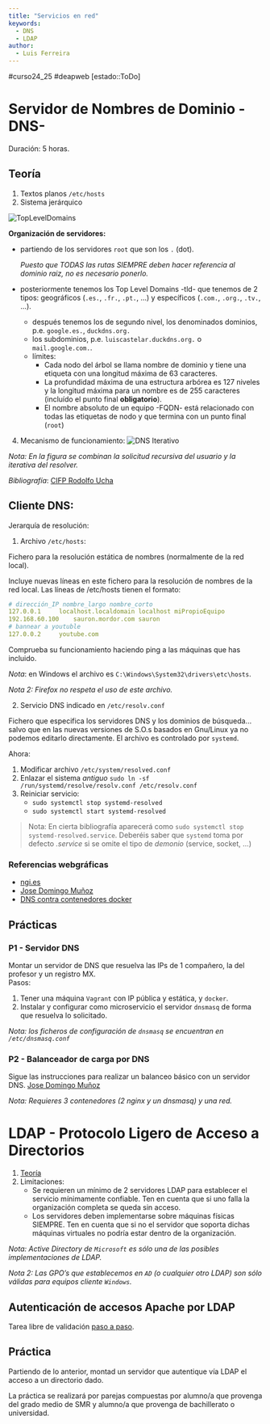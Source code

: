 ```yaml
---
title: "Servicios en red"
keywords:
  - DNS
  - LDAP
author:
  - Luis Ferreira
---
```

#curso24_25 #deapweb [estado::ToDo]


# Servidor de Nombres de Dominio -DNS-

Duración: 5 horas.

## Teoría
1. Textos planos `/etc/hosts`
2. Sistema jerárquico

 ![TopLevelDomains](https://i.blogs.es/2bba3c/arboldns/1366_2000.webp)
	
 **Organización de servidores:**
  + partiendo de los servidores `root` que son los `.` (dot).

    _Puesto que TODAS las rutas SIEMPRE deben hacer referencia al dominio raiz, no es necesario ponerlo._
  + posteriormente tenemos los Top Level Domains -tld- que tenemos de 2 tipos: geográficos (`.es.`, `.fr.`, `.pt.`, ...) y específicos (`.com.`, `.org.`, `.tv.`, ...).
	+ después tenemos los de segundo nivel, los denominados dominios, p.e. `google.es.`, `duckdns.org.`
	+ los subdominios, p.e. `luiscastelar.duckdns.org.` o `mail.google.com.`.
	+ límites:
		* Cada nodo del árbol se llama nombre de dominio y tiene una etiqueta con una longitud máxima de 63 caracteres.
		* La profundidad máxima de una estructura arbórea es 127 niveles y la longitud máxima para un nombre es de 255 caracteres (incluído el punto final **obligatorio**).
	    * El nombre absoluto de un equipo -FQDN- está relacionado con todas las etiquetas de nodo y que termina con un punto final (`root`)
4. Mecanismo de funcionamiento:
	![DNS Iterativo](https://media.geeksforgeeks.org/wp-content/uploads/20220713172800/RecursiveDNS1.png)

*Nota: En la figura se combinan la solicitud recursiva del usuario y la iterativa del resolver.*

*Bibliografía*: [CIFP Rodolfo Ucha](https://wiki.cifprodolfoucha.es/index.php?title=Teor%C3%ADa_sobre_o_Servizo_de_nomes_de_dominio)

## Cliente DNS:
Jerarquía de resolución:
1. Archivo `/etc/hosts`:
  
  Fichero para la resolución estática de nombres (normalmente de la red local).
  
  Incluye nuevas líneas en este fichero para la resolución de nombres de la red local. Las líneas de /etc/hosts tienen el formato:
  ```yaml
  # dirección_IP nombre_largo nombre_corto
  127.0.0.1		localhost.localdomain localhost miPropioEquipo
  192.168.60.100	sauron.mordor.com sauron
  # bannear a youtuble
  127.0.0.2		youtube.com 
  ```
  
  Comprueba su funcionamiento haciendo ping a las máquinas que has incluido.
  
  *Nota*: en Windows el archivo es `C:\Windows\System32\drivers\etc\hosts`.
  
  *Nota 2: Firefox no respeta el uso de este archivo.*

2. Servicio DNS indicado en `/etc/resolv.conf`

  Fichero que especifica los servidores DNS y los dominios de búsqueda... salvo que en las nuevas versiones de S.O.s basados en Gnu/Linux ya no podemos editarlo directamente. El archivo es controlado por `systemd`.

  Ahora:
  1. Modificar archivo `/etc/system/resolved.conf`
  2. Enlazar el sistema *antiguo* `sudo ln -sf /run/systemd/resolve/resolv.conf /etc/resolv.conf`
  3. Reiniciar servicio:
     + `sudo systemctl stop systemd-resolved`
     + `sudo systemctl start systemd-resolved`
  
  >Nota: En cierta bibliografía aparecerá como `sudo systemctl stop systemd-resolved.service`. Deberéis saber que `systemd` toma por defecto *.service* si se omite el tipo de *demonio* (service, socket, ...)
  

### Referencias webgráficas
+ [ngi.es](https://www.ngi.es/configurar-servidor-dns-con-dnsmasq/)
+ [Jose Domingo Muñoz](https://www.josedomingo.org/pledin/2020/12/servidor-dns-dnsmasq/)
+ [DNS contra contenedores docker](https://dev.to/karlredman/dnsmasq--networkmanager--private-network-setup-258l)


## Prácticas
### P1 - Servidor DNS
Montar un servidor de DNS que resuelva las IPs de 1 compañero, la del profesor y un registro MX.  \
Pasos:
1. Tener una máquina `Vagrant` con IP pública y estática, y `docker`.
2. Instalar y configurar como microservicio el servidor `dnsmasq` de forma que resuelva lo solicitado.

*Nota: los ficheros de configuración de `dnsmasq` se encuentran en `/etc/dnsmasq.conf`*


### P2 - Balanceador de carga por DNS
Sigue las instrucciones para realizar un balanceo básico con un servidor DNS.
[Jose Domingo Muñoz](https://www.josedomingo.org/pledin/2022/02/dns-balanceo-carga/)

*Nota: Requieres 3 contenedores (2 nginx y un dnsmasq) y una red.*

# LDAP - Protocolo Ligero de Acceso a Directorios

1. [Teoría](https://www.redeszone.net/tutoriales/servidores/que-es-ldap-funcionamiento/)
2. Limitaciones:
   + Se requieren un mínimo de 2 servidores LDAP para establecer el servicio mínimamente confiable. Ten en cuenta que si uno falla la organización completa se queda sin acceso.
   + Los servidores deben implementarse sobre máquinas físicas SIEMPRE. Ten en cuenta que si no el servidor que soporta dichas máquinas virtuales no podría estar dentro de la organización.
  
_Nota: Active Directory de `Microsoft` es sólo una de las posibles implementaciones de LDAP._

_Nota 2: Las GPO’s que establecemos en `AD` (o cualquier otro LDAP) son sólo válidas para equipos cliente `Windows`._

## Autenticación de accesos Apache por LDAP
Tarea libre de validación [paso a paso](https://medium.com/@uri.tau/apache-and-ldap-cc7bff1f629d).


## Práctica
Partiendo de lo anterior, montad un servidor que autentique vía LDAP el acceso a un directorio dado.

La práctica se realizará por parejas compuestas por alumno/a que provenga del grado medio de SMR y alumno/a que provenga de bachillerato o universidad.

